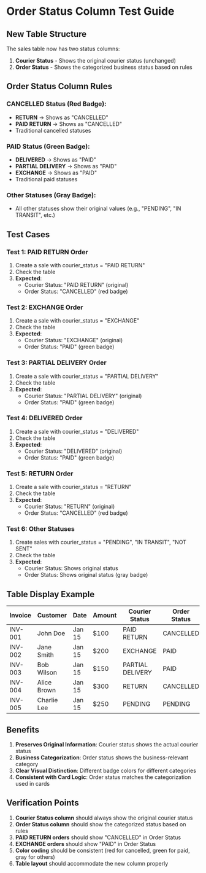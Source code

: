 # Order Status Column Test Guide

## New Table Structure

The sales table now has two status columns:

1. **Courier Status** - Shows the original courier status (unchanged)
2. **Order Status** - Shows the categorized business status based on rules

## Order Status Column Rules

### **CANCELLED Status (Red Badge):**
- **RETURN** → Shows as "CANCELLED"
- **PAID RETURN** → Shows as "CANCELLED"
- Traditional cancelled statuses

### **PAID Status (Green Badge):**
- **DELIVERED** → Shows as "PAID"
- **PARTIAL DELIVERY** → Shows as "PAID"
- **EXCHANGE** → Shows as "PAID"
- Traditional paid statuses

### **Other Statuses (Gray Badge):**
- All other statuses show their original values (e.g., "PENDING", "IN TRANSIT", etc.)

## Test Cases

### Test 1: PAID RETURN Order
1. Create a sale with courier_status = "PAID RETURN"
2. Check the table
3. **Expected**: 
   - Courier Status: "PAID RETURN" (original)
   - Order Status: "CANCELLED" (red badge)

### Test 2: EXCHANGE Order
1. Create a sale with courier_status = "EXCHANGE"
2. Check the table
3. **Expected**: 
   - Courier Status: "EXCHANGE" (original)
   - Order Status: "PAID" (green badge)

### Test 3: PARTIAL DELIVERY Order
1. Create a sale with courier_status = "PARTIAL DELIVERY"
2. Check the table
3. **Expected**: 
   - Courier Status: "PARTIAL DELIVERY" (original)
   - Order Status: "PAID" (green badge)

### Test 4: DELIVERED Order
1. Create a sale with courier_status = "DELIVERED"
2. Check the table
3. **Expected**: 
   - Courier Status: "DELIVERED" (original)
   - Order Status: "PAID" (green badge)

### Test 5: RETURN Order
1. Create a sale with courier_status = "RETURN"
2. Check the table
3. **Expected**: 
   - Courier Status: "RETURN" (original)
   - Order Status: "CANCELLED" (red badge)

### Test 6: Other Statuses
1. Create sales with courier_status = "PENDING", "IN TRANSIT", "NOT SENT"
2. Check the table
3. **Expected**: 
   - Courier Status: Shows original status
   - Order Status: Shows original status (gray badge)

## Table Display Example

| Invoice | Customer | Date | Amount | Courier Status | Order Status | Actions |
|---------|----------|------|--------|----------------|--------------|---------|
| INV-001 | John Doe | Jan 15 | $100 | PAID RETURN | CANCELLED | [Actions] |
| INV-002 | Jane Smith | Jan 15 | $200 | EXCHANGE | PAID | [Actions] |
| INV-003 | Bob Wilson | Jan 15 | $150 | PARTIAL DELIVERY | PAID | [Actions] |
| INV-004 | Alice Brown | Jan 15 | $300 | RETURN | CANCELLED | [Actions] |
| INV-005 | Charlie Lee | Jan 15 | $250 | PENDING | PENDING | [Actions] |

## Benefits

1. **Preserves Original Information**: Courier status shows the actual courier status
2. **Business Categorization**: Order status shows the business-relevant category
3. **Clear Visual Distinction**: Different badge colors for different categories
4. **Consistent with Card Logic**: Order status matches the categorization used in cards

## Verification Points

1. **Courier Status column** should always show the original courier status
2. **Order Status column** should show the categorized status based on rules
3. **PAID RETURN orders** should show "CANCELLED" in Order Status
4. **EXCHANGE orders** should show "PAID" in Order Status
5. **Color coding** should be consistent (red for cancelled, green for paid, gray for others)
6. **Table layout** should accommodate the new column properly
